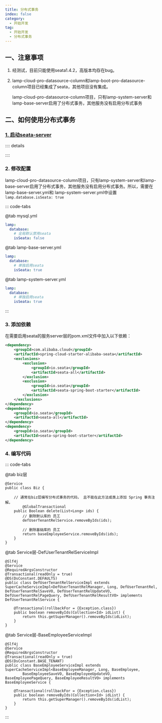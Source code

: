 ```yaml
---
title: 分布式事务
index: false
category:
  - 开始开发
tag:
  - 开始开发
  - 分布式事务
---
```


## 一、注意事项

1. 经测试，目前只能使用seata1.4.2，高版本均存在bug。

2. lamp-cloud-pro-datasource-column和lamp-boot-pro-datasource-column项目已经集成了seata，其他项目没有集成。

   lamp-cloud-pro-datasource-column项目，只有lamp-system-server和lamp-base-server启用了分布式事务，其他服务没有启用分布式事务

## 二、如何使用分布式事务

### [1. 启动seata-server](../start/middleware/单机版Seata启动.md)

:::: details

<!-- @include: ../start/middleware/单机版Seata启动.md#base -->

::::

### 2. 修改配置

lamp-cloud-pro-datasource-column项目，只有lamp-system-server和lamp-base-server启用了分布式事务，其他服务没有启用分布式事务。所以，需要在lamp-base-server.yml和 lamp-system-server.yml中设置`lamp.database.isSeata: true`

::: code-tabs

@tab mysql.yml

```yaml
lamp:
  database:
  	# 全局默认禁用seata
    isSeata: false
```

@tab lamp-base-server.yml

```yaml
lamp:
  database:
   	# 单独启用seata
    isSeata: true 
```

@tab lamp-system-server.yml

```yaml
lamp:
  database:
    # 单独启用seata
    isSeata: true 
```

:::

### 3. 添加依赖

在需要启用seata的服务server层的pom.xml文件中加入以下依赖：

```xml
<dependency>
    <groupId>com.alibaba.cloud</groupId>
    <artifactId>spring-cloud-starter-alibaba-seata</artifactId>
    <exclusions>
        <exclusion>
            <groupId>io.seata</groupId>
            <artifactId>seata-all</artifactId>
        </exclusion>
        <exclusion>
            <groupId>io.seata</groupId>
            <artifactId>seata-spring-boot-starter</artifactId>
        </exclusion>
    </exclusions>
</dependency>
<dependency>
    <groupId>io.seata</groupId>
    <artifactId>seata-all</artifactId>
</dependency>
<dependency>
    <groupId>io.seata</groupId>
    <artifactId>seata-spring-boot-starter</artifactId>
</dependency>
```

### 4. 编写代码

::: code-tabs

@tab biz层

```java{5}
@Service
public class Biz {

  	// 通常在biz层编写分布式事务的代码， 且不能在此方法或类上添加 Spring 事务注解。
		@GlobalTransactional
    public Boolean delete(List<Long> ids) {
        // 删除默认库的 员工
        defUserTenantRelService.removeByIds(ids);

      	// 删除基础库的 员工
        return baseEmployeeService.removeByIds(ids);
    }
}
```

@tab Service层-DefUserTenantRelServiceImpl

```java{8}
@Slf4j
@Service
@RequiredArgsConstructor
@Transactional(readOnly = true)
@DS(DsConstant.DEFAULTS)
public class DefUserTenantRelServiceImpl extends SuperCacheServiceImpl<DefUserTenantRelManager, Long, DefUserTenantRel, DefUserTenantRelSaveVO, DefUserTenantRelUpdateVO, DefUserTenantRelPageQuery, DefUserTenantRelResultVO> implements DefUserTenantRelService {

  	@Transactional(rollbackFor = {Exception.class})
    public boolean removeByIds(Collection<Id> idList) {
        return this.getSuperManager().removeByIds(idList);
    }
}
```

@tab Service层-BaseEmployeeServiceImpl

```java{9}
@Slf4j
@Service
@RequiredArgsConstructor
@Transactional(readOnly = true)
@DS(DsConstant.BASE_TENANT)
public class BaseEmployeeServiceImpl extends SuperCacheServiceImpl<BaseEmployeeManager, Long, BaseEmployee,
        BaseEmployeeSaveVO, BaseEmployeeUpdateVO, BaseEmployeePageQuery, BaseEmployeeResultVO> implements BaseEmployeeService {
          
  	@Transactional(rollbackFor = {Exception.class})
    public boolean removeByIds(Collection<Id> idList) {
        return this.getSuperManager().removeByIds(idList);
    }
}
```



:::
